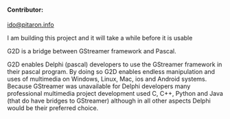 #### Contributor:
ido@pitaron.info

I am building this project and it will take a while before it is usable

G2D is a bridge between GStreamer framework and Pascal. 

G2D enables Delphi (pascal) developers to use the GStreamer framework in their pascal program. By doing so G2D enables endless manipulation and uses of multimedia on Windows, Linux, Mac, ios and Android systems. Because GStreamer was unavailable for Delphi developers many professional multimedia project development used C, C++, Python and Java (that do have bridges to GStreamer) although in all other aspects Delphi would be their preferred choice.
  
